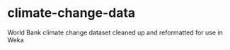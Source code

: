 climate-change-data
===================

World Bank climate change dataset cleaned up and reformatted for use in Weka
